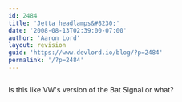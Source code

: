 ```yaml
---
id: 2484
title: 'Jetta headlamps&#8230;'
date: '2008-08-13T02:39:00-07:00'
author: 'Aaron Lord'
layout: revision
guid: 'https://www.devlord.io/blog/?p=2484'
permalink: '/?p=2484'
---
```


<p class="mobile-photo"><a href="/blog/wp-content/uploads/2011/10/photo-724113.jpg"><img src="/blog/wp-content/uploads/2011/10/photo-724113.jpg?w=300" border="0" alt="" /></a></p>Is this like VW&#039;s version of the Bat Signal or what?<div class="blogger-post-footer"></div>